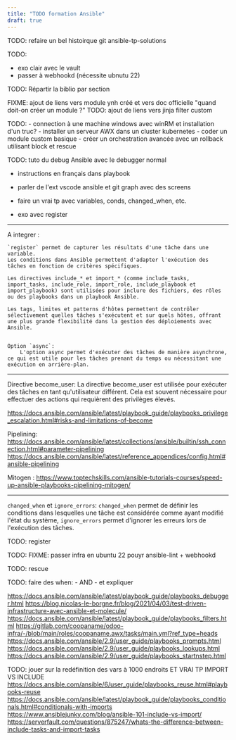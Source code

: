 ```yaml
---
title: "TODO formation Ansible" 
draft: true
---
```


TODO: refaire un bel histoirque git ansible-tp-solutions

TODO:
- exo clair avec le vault
- passer à webhookd (nécessite ubnutu 22)

TODO: Répartir la biblio par section

FIXME: ajout de liens vers module ynh créé et vers doc officielle "quand doit-on créer un module ?"
TODO: ajout de liens vers jinja filter custom

TODO:
    - connection à une machine windows avec winRM et installation d'un truc?
    - installer un serveur AWX dans un cluster kubernetes
    - coder un module custom basique
    - créer un orchestration avancée avec un rollback utilisant block et rescue
    
TODO: tuto du debug Ansible avec le debugger normal 
<!-- et https://gist.github.com/Deepakkothandan/daeb1ba8dc5b73d85ded03cb2a614e85 -->

- instructions en français dans playbook

- parler de l'ext vscode ansible et git graph avec des screens

- faire un vrai tp avec variables, conds, changed_when, etc.


- exo avec register


---
A integrer :

    `register` permet de capturer les résultats d'une tâche dans une variable.
    Les conditions dans Ansible permettent d'adapter l'exécution des tâches en fonction de critères spécifiques.

    Les directives include_* et import_* (comme include_tasks, import_tasks, include_role, import_role, include_playbook et import_playbook) sont utilisées pour inclure des fichiers, des rôles ou des playbooks dans un playbook Ansible.

    Les tags, limites et patterns d'hôtes permettent de contrôler sélectivement quelles tâches s'exécutent et sur quels hôtes, offrant une plus grande flexibilité dans la gestion des déploiements avec Ansible.


    Option `async`:
        L'option async permet d'exécuter des tâches de manière asynchrone, ce qui est utile pour les tâches prenant du temps ou nécessitant une exécution en arrière-plan.
---
Directive become_user:
La directive become_user est utilisée pour exécuter des tâches en tant qu'utilisateur différent. Cela est souvent nécessaire pour effectuer des actions qui requièrent des privilèges élevés.

https://docs.ansible.com/ansible/latest/playbook_guide/playbooks_privilege_escalation.html#risks-and-limitations-of-become

Pipelining:
https://docs.ansible.com/ansible/latest/collections/ansible/builtin/ssh_connection.html#parameter-pipelining
https://docs.ansible.com/ansible/latest/reference_appendices/config.html#ansible-pipelining

Mitogen : https://www.toptechskills.com/ansible-tutorials-courses/speed-up-ansible-playbooks-pipelining-mitogen/

---

<!-- Collections dans Ansible:
Les collections sont des ensembles de contenus, tels que des rôles, des modules et des plugins, qui peuvent être distribués et installés de manière indépendante dans Ansible.  -->


`changed_when` et `ignore_errors`:
`changed_when` permet de définir les conditions dans lesquelles une tâche est considérée comme ayant modifié l'état du système, `ignore_errors` permet d'ignorer les erreurs lors de l'exécution des tâches.


TODO: register

TODO: FIXME: passer infra en ubuntu 22 pouyr ansible-lint + webhookd


TODO: rescue

TODO: faire des when: - AND - et expliquer

https://docs.ansible.com/ansible/latest/playbook_guide/playbooks_debugger.html
https://blog.nicolas-le-borgne.fr/blog/2021/04/03/test-driven-infrastructure-avec-ansible-et-molecule/
https://docs.ansible.com/ansible/latest/playbook_guide/playbooks_filters.html
https://gitlab.com/coopaname/odoo-infra/-/blob/main/roles/coopaname.awx/tasks/main.yml?ref_type=heads
https://docs.ansible.com/ansible/2.9/user_guide/playbooks_prompts.html
https://docs.ansible.com/ansible/2.9/user_guide/playbooks_lookups.html
https://docs.ansible.com/ansible/2.9/user_guide/playbooks_startnstep.html

TODO: jouer sur la redéfinition des vars à 1000 endroits ET VRAI TP IMPORT VS INCLUDE
https://docs.ansible.com/ansible/6/user_guide/playbooks_reuse.html#playbooks-reuse 
https://docs.ansible.com/ansible/latest/playbook_guide/playbooks_conditionals.html#conditionals-with-imports 
https://www.ansiblejunky.com/blog/ansible-101-include-vs-import/ 
https://serverfault.com/questions/875247/whats-the-difference-between-include-tasks-and-import-tasks
